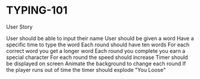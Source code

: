 # TYPING-101



User Story


User should be able to input their name
User should be given a word
Have a specific time to type the word
Each round should have ten words
For each correct word you get a longer word
Each round you complete you earn a special character
For each round the speed should increase
Timer should be displayed on screen
Animate the background to change each round
If the player runs out of time the timer should explode "You Loose"
